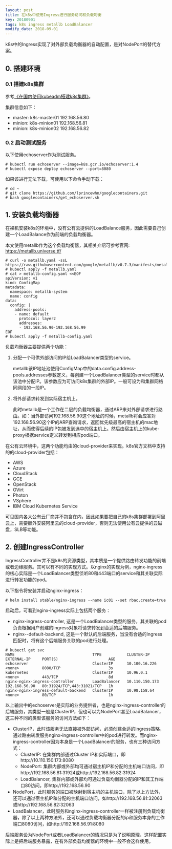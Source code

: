 ```yaml
---
layout: post
title: 在k8s中使用Ingress进行服务访问和负载均衡
key: 20180901
tags: k8s ingress metallb LoadBalancer
modify_date: 2018-09-01
---
```


k8s中的Ingress实现了对外部负载均衡器的自动配置，是对NodePort的替代方案。

<!--more-->

## 0. 搭建环境

### 0.1 搭建k8s集群

参考[《在国内使用kubeadm搭建k8s集群》](https://lprincewhn.github.io/2016/08/27/kubeadm.html)。

集群信息如下：
- master: k8s-master01 192.168.56.80
- minion: k8s-minion01 192.168.56.81
- minion: k8s-minion02 192.168.56.82

### 0.2 启动测试服务
以下使用echoserver作为测试服务。
```
# kubectl run echoserver --image=k8s.gcr.io/echoserver:1.4
# kubectl expose deploy echoserver --port=8080
```
如果该进行无法下载，可使用以下命令手动下载：
```
# cd ~
# git clone https://github.com/lprincewhn/googlecontainers.git
# bash googlecontainers/get_echoserver.sh
```

## 1. 安装负载均衡器

在裸机安装k8s的环境中，没有公有云提供的LoadBalance服务，因此需要自己创建一个LoadBalance作为前端的负载均衡器。

本文使用metallb作为这个负载均衡器，其相关介绍可参考官网: https://metallb.universe.tf/

```
# curl -o metallb.yaml -ssL https://raw.githubusercontent.com/google/metallb/v0.7.3/manifests/metallb.yaml
# kubectl apply -f metallb.yaml
# cat > metallb-config.yaml <<EOF
apiVersion: v1
kind: ConfigMap
metadata:
  namespace: metallb-system
  name: config
data:
  config: |
    address-pools:
    - name: default
      protocol: layer2
      addresses:
      - 192.168.56.90-192.168.56.99
EOF
# kubectl apply -f metallb-config.yaml
```

负载均衡器主要提供两个功能：

1. 分配一个可供外部访问的IP给LoadBalancer类型的service。

    metallb该IP地址池使用ConfigMap中的data.config.address-pools.addresses参数定义，每创建一个LoadBalancer类型的service时都从该池中分配IP。该参数应为可访问k8s集群的外部IP。一般可设为和集群网络同网段的一段IP。

2. 将外部请求转发到实际宿主机上。

    此时metallb是一个工作在二层的负载均衡器，通过ARP来对外部请求进行路由。如：当外部访问192.168.56.90这个地址的时候，metallb将会应答对192.168.56.90这个IP的ARP查询请求，返回优先级最高的宿主机的mac地址，从而使得后续的IP包被发到选中的宿主机上。然后由宿主机上的kube-proxy根据service定义转发到相应pod端口。

在公有云环境中，这两个功能均由的cloud-provider来实现。k8s官方文档中支持的的cloud-provider包括：
- AWS
- Azure
- CloudStack
- GCE
- OpenStack
- OVirt
- Photon
- VSphere
- IBM Cloud Kubernetes Service

可见国内各大公有云厂商并不包含在内，因此如果要把自己的k8s集群部署到阿里云上，需要额外安装阿里云的cloud-provider，否则无法使用公有云提供的云磁盘，SLB等功能。

## 2. 创建IngressController

IngressController并不是k8s的资源类型，其本质是一个提供路由转发功能的前端或者边缘服务。其可以有不同的实现方式。以nginx的实现为例，nginx-ingress的核心实际是一个LoadBalancer类型侦听80和443端口的service和其关联实际进行转发功能的pod。

以下指令将安装并启动nginx-ingress：
```
# helm install stable/nginx-ingress --name ic01 --set rbac.create=true
```

启动后，可看到nginx-ingress实际上包括两个服务：
- nginx-ingress-controller, 这是一个LoadBalancer类型的服务，其关联的pod负责根据用户创建的Ingress对象将请求转发到合适的后端服务。
- nginx--default-backend, 这是一个默认的后端服务，当没有合适的Ingress匹配时，将有这个后端服务关联的pod进行处理。

```
# kubectl get svc
NAME                                  TYPE           CLUSTER-IP       EXTERNAL-IP     PORT(S)                      AGE
echoserver                            ClusterIP      10.100.16.226    <none>          8080/TCP                     3s
kubernetes                            ClusterIP      10.96.0.1        <none>          443/TCP                      8d
nginx-nginx-ingress-controller        LoadBalancer   10.110.150.173   192.168.56.90   80:31924/TCP,443:31021/TCP   1h
nginx-nginx-ingress-default-backend   ClusterIP      10.98.158.64     <none>          80/TCP                       1h
```

以上输出中的echoserver是实际的业务提供者，也是nginx-ingress-controller的后端服务，其类型一般是ClusterIP，但也可以为NodePort甚至LoadBalancer，这三种不同的类型该服务的访问方法如下：
- ClusterIP，此时该服务无法直接被外部访问，必须创建合适的Ingress策略，通过路由转发服务nginx-ingress-controller中的pod进行转发。而nginx-ingress-controller因为本身是一个LoadBalancer的服务，也有三种访问方式：
  - ClusterIP: 在集群内部通过Cluster IP和实际端口，即http://10.110.150.173:8080
  - NodePort: 集群内部或外部均可通过宿主机IP和分配的主机端口访问，即http://192.168.56.81:31924或http://192.168.56.82:31924
  - LoadBalancer, 集群内部或外部均可通过负载均衡器分配的IP和其工作端口80访问，即http://192.168.56.90
- NodePort，此时服务的端口被映射到宿主机的主机端口，除了以上方法外，还可以通过宿主机IP和分配的主机端口访问，如http://192.168.56.81:32063或http://192.168.56.82:32063
- LoadBalancer，此时服务和nginx-ingress-controller一样被注册到负载均衡器，除了以上两种方法外，还可以通过负载均衡器分配的ip和服务本身的工作端口8080访问，如http://192.168.56.91:8080

后端服务设为NodePort或者LoadBalancer的情况只是为了说明原理，这样配置实际上是把后端服务暴露，在有外部负载均衡器的环境中一般不会这样使用。
